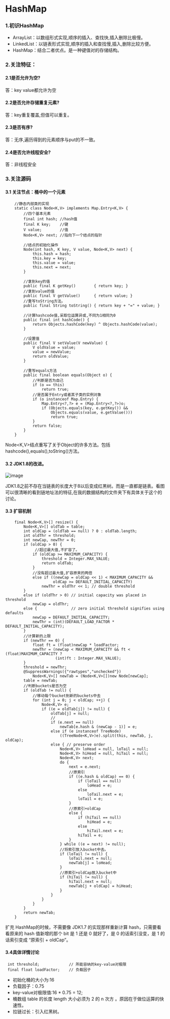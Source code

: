 # HashMap
### 1.初识HashMap
- ArrayList：以数组形式实现,顺序的插入、查找快,插入删除比极慢。
- LinkedList：以链表形式实现,顺序的插入和查找慢,插入,删除比较方便。
- HashMap：结合二者优点。是一种键值对的存储结构。

### 2.关注特征：
#### 2.1是否允许为空?
答：key value都允许为空
#### 2.2是否允许存储重复元素?
答：key重复覆盖,但值可以重复。
#### 2.3是否有序?
答：无序,遍历得到的元素顺序与put的不一致。
#### 2.4是否允许线程安全?
答：非线程安全

### 3.关注源码
#### 3.1 关注节点：桶中的一个元素
```
    //静态内部类的实现
    static class Node<K,V> implements Map.Entry<K,V> {
        //四个基本元素
        final int hash; //hash值
        final K key;    //键
        V value;        //值
        Node<K,V> next; //指向下一个结点的指针
        
        //结点的初始化操作
        Node(int hash, K key, V value, Node<K,V> next) {
            this.hash = hash;
            this.key = key;
            this.value = value;
            this.next = next;
        }

        //拿到key的值
        public final K getKey()        { return key; }
        //拿到value的值
        public final V getValue()      { return value; }
        //重写toString方法。
        public final String toString() { return key + "=" + value; }
        
        //计算hashcode值,采取位运算异或,不同为1相同为0
        public final int hashCode() {
            return Objects.hashCode(key) ^ Objects.hashCode(value);
        }
        
        //设置值
        public final V setValue(V newValue) {
            V oldValue = value;
            value = newValue;
            return oldValue;
        }
        
        //重写equals方法
        public final boolean equals(Object o) {
            //判断是否为自己
            if (o == this)
                return true;
            //是否属于Entry或者其子类的实例对象
            if (o instanceof Map.Entry) {
                Map.Entry<?,?> e = (Map.Entry<?,?>)o;
                if (Objects.equals(key, e.getKey()) &&
                    Objects.equals(value, e.getValue()))
                    return true;
            }
            return false;
        }
    }
```
Node<K,V>结点重写了关于Object的许多方法。包括hashcode(),equals(),toString()方法。
#### 3.2 JDK1.8的改进。
![image](https://tech.meituan.com/img/java-hashmap/hashMap%E5%86%85%E5%AD%98%E7%BB%93%E6%9E%84%E5%9B%BE.png)

JDK1.8之前不存在当链表的长度大于8以后变成红黑树。而是一直都是链表。看图可以很清晰的看到链地址法的特征,在我的数据结构的文件夹下有具体关于这个的讨论。

#### 3.3 扩容机制

```
    final Node<K,V>[] resize() {
        Node<K,V>[] oldTab = table;
        int oldCap = (oldTab == null) ? 0 : oldTab.length;
        int oldThr = threshold;
        int newCap, newThr = 0;
        if (oldCap > 0) {
             //超过最大值,不扩容了。
            if (oldCap >= MAXIMUM_CAPACITY) {
                threshold = Integer.MAX_VALUE;
                return oldTab;
            }
            //没有超过最大值,扩容原来的两倍
            else if ((newCap = oldCap << 1) < MAXIMUM_CAPACITY &&
                     oldCap >= DEFAULT_INITIAL_CAPACITY)
                newThr = oldThr << 1; // double threshold
        }
        else if (oldThr > 0) // initial capacity was placed in threshold
            newCap = oldThr;
        else {               // zero initial threshold signifies using defaults
            newCap = DEFAULT_INITIAL_CAPACITY;
            newThr = (int)(DEFAULT_LOAD_FACTOR * DEFAULT_INITIAL_CAPACITY);
        }
        //计算新的上限
        if (newThr == 0) {
            float ft = (float)newCap * loadFactor;
            newThr = (newCap < MAXIMUM_CAPACITY && ft < (float)MAXIMUM_CAPACITY ?
                      (int)ft : Integer.MAX_VALUE);
        }
        threshold = newThr;
        @SuppressWarnings({"rawtypes","unchecked"})
            Node<K,V>[] newTab = (Node<K,V>[])new Node[newCap];
        table = newTab;
        //判断buckets是否为空
        if (oldTab != null) {
            //移动每个bucket到新的buckets中去
            for (int j = 0; j < oldCap; ++j) {
                Node<K,V> e;
                if ((e = oldTab[j]) != null) {
                    oldTab[j] = null;
                    //
                    if (e.next == null)
                        newTab[e.hash & (newCap - 1)] = e;
                    else if (e instanceof TreeNode)
                        ((TreeNode<K,V>)e).split(this, newTab, j, oldCap);
                    else { // preserve order
                        Node<K,V> loHead = null, loTail = null;
                        Node<K,V> hiHead = null, hiTail = null;
                        Node<K,V> next;
                        do {
                            next = e.next;
                            //原索引
                            if ((e.hash & oldCap) == 0) {
                                if (loTail == null)
                                    loHead = e;
                                else
                                    loTail.next = e;
                                loTail = e;
                            }
                            //原索引+oldCap
                            else {
                                if (hiTail == null)
                                    hiHead = e;
                                else
                                    hiTail.next = e;
                                hiTail = e;
                            }
                        } while ((e = next) != null);
                        //将索引放入bucket中去。
                        if (loTail != null) {
                            loTail.next = null;
                            newTab[j] = loHead;
                        }
                        //原索引+oldCap放入bucket中
                        if (hiTail != null) {
                            hiTail.next = null;
                            newTab[j + oldCap] = hiHead;
                        }
                    }
                }
            }
        }
        return newTab;
    }
```

扩充 HashMap的时候，不需要像 JDK1.7 的实现那样重新计算 hash，只需要看看原来的 hash 值新增的那个 bit 是 1 还是 0 就好了，是 0 的话索引没变，是 1 的话索引变成 “原索引 + oldCap”。

#### 3.4具体详情讨论

```
 int threshold;             // 所能容纳的key-value对极限 
 final float loadFactor;    // 负载因子
```
- 初始化桶的大小为:16
- 负载因子：0.75
- key-value对极限值:16 * 0.75 = 12;
- 桶数组 table 的长度 length 大小必须为 2 的 n 次方 。原因在于做位运算的快速性。
- 拉链过长：引入红黑树。
